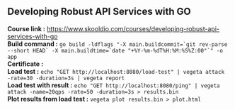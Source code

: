 ## Developing Robust API Services with GO

**Course link :** https://www.skooldio.com/courses/developing-robust-api-services-with-go <br>
**Build command :** ``go build -ldflags "-X main.buildcommit=`git rev-parse --short HEAD` -X main.buildtime=`date "+%Y-%m-%dT%H:%M:%S%Z:00"`" -o app`` <br>
**Certificate :** <br>
**Load test :** `echo "GET http://localhost:8080/load-test" | vegeta attack -rate=30 -duration=3s | vegeta report` <br>
**Load test with result :** `echo "GET http://localhost:8080/ping" | vegeta attack -name=20qps -rate=50 -duration=3s > results.bin` <br>
**Plot results from load test :** `vegeta plot results.bin > plot.html`
